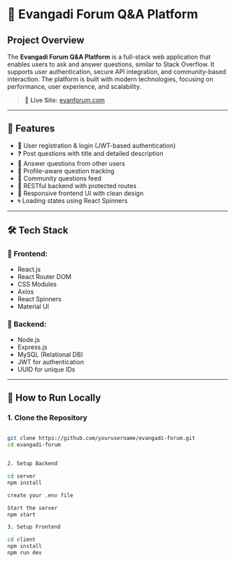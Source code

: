 # 📘 Evangadi Forum Q&A Platform

## Project Overview

The **Evangadi Forum Q&A Platform** is a full-stack web application that enables users to ask and answer questions, similar to Stack Overflow. It supports user authentication, secure API integration, and community-based interaction. The platform is built with modern technologies, focusing on performance, user experience, and scalability.

> 🔗 **Live Site:** [evanforum.com](https://evanforum.com)

---

## 🚀 Features

- 🔐 User registration & login (JWT-based authentication)
- ❓ Post questions with title and detailed description
- 💬 Answer questions from other users
- 🧑 Profile-aware question tracking
- 🔎 Community questions feed
- 🧱 RESTful backend with protected routes
- 📱 Responsive frontend UI with clean design
- 🌀 Loading states using React Spinners

---

## 🛠️ Tech Stack

### 📌 Frontend:

- React.js
- React Router DOM
- CSS Modules
- Axios
- React Spinners
- Material UI

### 📌 Backend:

- Node.js
- Express.js
- MySQL (Relational DB)
- JWT for authentication
- UUID for unique IDs

---

## 🧪 How to Run Locally

### 1. Clone the Repository

```bash

git clone https://github.com/yourusername/evangadi-forum.git
cd evangadi-forum


2. Setup Backend

cd server
npm install

create your .env file

Start the server
npm start

3. Setup Frontend

cd client
npm install
npm run dev
```
